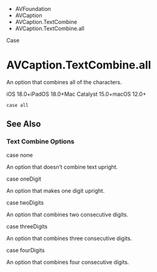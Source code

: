 

- AVFoundation
- AVCaption
- AVCaption.TextCombine
-  AVCaption.TextCombine.all 

Case

# AVCaption.TextCombine.all

An option that combines all of the characters.

iOS 18.0+iPadOS 18.0+Mac Catalyst 15.0+macOS 12.0+

``` source
case all
```

## See Also

### Text Combine Options

case none

An option that doesn’t combine text upright.

case oneDigit

An option that makes one digit upright.

case twoDigits

An option that combines two consecutive digits.

case threeDigits

An option that combines three consecutive digits.

case fourDigits

An option that combines four consecutive digits.

